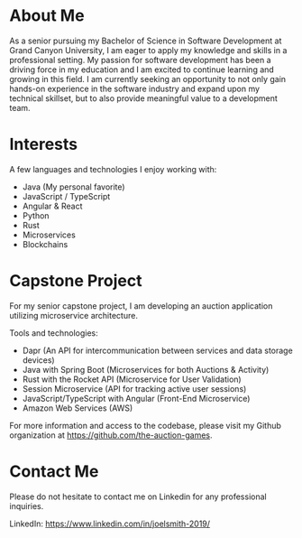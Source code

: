 # About Me
As a senior pursuing my Bachelor of Science in Software Development at Grand Canyon University, I am eager to apply my knowledge and skills in a professional setting. My passion for software development has been a driving force in my education and I am excited to continue learning and growing in this field. I am currently seeking an opportunity to not only gain hands-on experience in the software industry and expand upon my technical skillset, but to also provide meaningful value to a development team.

# Interests
A few languages and technologies I enjoy working with:
- Java (My personal favorite)
- JavaScript / TypeScript
- Angular & React
- Python
- Rust
- Microservices
- Blockchains

# Capstone Project
For my senior capstone project, I am developing an auction application utilizing microservice architecture. 

Tools and technologies:
- Dapr (An API for intercommunication between services and data storage devices)
- Java with Spring Boot (Microservices for both Auctions & Activity)
- Rust with the Rocket API (Microservice for User Validation)
- Session Microservice (API for tracking active user sessions)
- JavaScript/TypeScript with Angular (Front-End Microservice)
- Amazon Web Services (AWS)

For more information and access to the codebase, please visit my Github organization at https://github.com/the-auction-games.

# Contact Me
Please do not hesitate to contact me on Linkedin for any professional inquiries.

LinkedIn: https://www.linkedin.com/in/joelsmith-2019/

